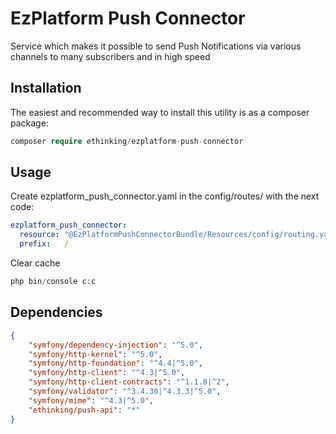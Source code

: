 # EzPlatform Push Connector

Service which makes it possible to send Push Notifications via various channels to many subscribers and in high speed

## Installation

The easiest and recommended way to install this utility is as a composer package:

```php
composer require ethinking/ezplatform-push-connector
```

## Usage
Create ezplatform_push_connector.yaml in the config/routes/ with the next code:
```yaml
ezplatform_push_connector:
  resource: "@EzPlatformPushConnectorBundle/Resources/config/routing.yaml"
  prefix:   /
```

Clear cache
```php
php bin/console c:c
```

## Dependencies

```json
{
    "symfony/dependency-injection": "^5.0",
    "symfony/http-kernel": "^5.0",
    "symfony/http-foundation": "^4.4|^5.0",
    "symfony/http-client": "^4.3|^5.0",
    "symfony/http-client-contracts": "^1.1.8|^2",
    "symfony/validator": "^3.4.30|^4.3.3|^5.0",
    "symfony/mime": "^4.3|^5.0",
    "ethinking/push-api": "*"
}
```
